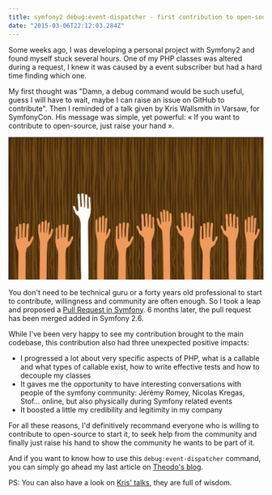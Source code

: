```yaml
---
title: symfony2 debug:event-dispatcher - first contribution to open-source community
date: "2015-03-06T22:12:03.284Z"
---
```


Some weeks ago, I was developing a personal project with Symfony2 and found myself stuck several hours. One of my PHP classes was altered during a request, I knew it was caused by a event subscriber but had a hard time finding which one.

My first thought was "Damn, a debug command would be such useful, guess I will have to wait, maybe I can raise an issue on GitHub to contribute". Then I reminded of a talk given by Kris Wallsmith in Varsaw, for SymfonyCon. His message was simple, yet powerful: « If you want to contribute to open-source, just raise your hand ».

![alt text](./raise-your-hand.png "Hands raised")

You don't need to be technical guru or a forty years old professional to start to contribute, willingness and community are often enough. So I took a leap and proposed a [Pull Request in Symfony](https://github.com/symfony/symfony/pull/10388). 6 months later, the pull request has been merged added in Symfony 2.6.

While I've been very happy to see my contribution brought to the main codebase, this contribution also had three unexpected positive impacts:

- I progressed a lot about very specific aspects of PHP, what is a callable and what types of callable exist, how to write effective tests and how to decouple my classes
- It gaves me the opportunity to have interesting conversations with people of the symfony community: Jérémy Romey, Nicolas Kregas, Stof... online, but also physically during Symfony related events
- It boosted a little my credibility and legitimity in my company

For all these reasons, I'd definitively recommand everyone who is willing to contribute to open-source to start it, to seek help from the community and finally just raise his hand to show the community he wants to be part of it.

And if you want to know how to use this `debug:event-dispatcher` command, you can simply go ahead my last article on [Theodo's blog](https://blog.theodo.fr/2015/03/debug-your-event-listeners-and-subscribers-easily-in-symfony-2/).

PS: You can also have a look on [Kris' talks](http://kriswallsmith.net/talks), they are full of wisdom.
